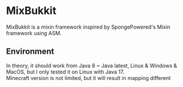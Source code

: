 # MixBukkit
MixBukkit is a mixin framework inspired by SpongePowered's Mixin framework using ASM.

## Environment
In theory, it should work from Java 8 ~ Java latest, Linux & Windows & MacOS, but I only tested it on Linux with Java 17.<br>
Minecraft version is not limited, but it will result in mapping different